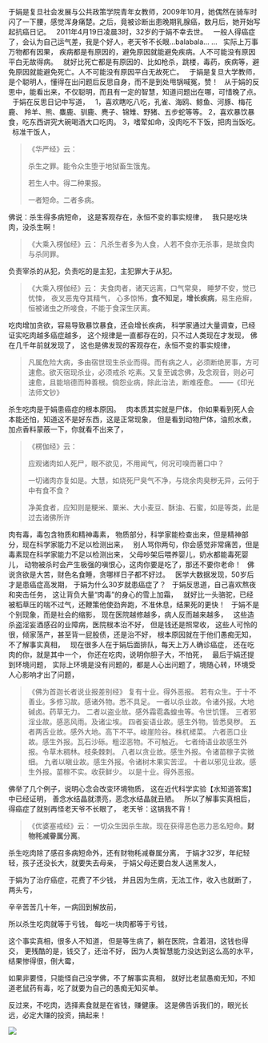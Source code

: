 于娟是复旦社会发展与公共政策学院青年女教师，2009年10月，她偶然在骑车时闪了一下腰，感觉浑身痛楚。之后，竟被诊断出患晚期乳腺癌，数月后，她开始写起抗癌日记。
&nbsp;
2011年4月19日凌晨3时，32岁的于娟不幸去世。
&nbsp;
一般人得癌症了，会认为自己运气差，我是个好人，老天爷不长眼...balabala... ...
&nbsp;
实际上万事万物都有因果，
疾病都是有原因的，避免原因就能避免疾病。人不可能没有原因平白无故得病。
&nbsp;
就好比死亡都是有原因的、比如枪杀，跳楼，毒药，疾病等，避免原因就能避免死亡。人不可能没有原因平白无故死亡。
&nbsp;
于娟是复旦大学教师，是个聪明人，懂得在出问题后反思自身，而不是到处甩锅喊冤，赞！
&nbsp;
从于娟的反思中，能看出来，不仅聪明，而且有一定的智慧，知道问题出在哪，可惜晚了点。
&nbsp;
于娟在反思日记中写道，
&nbsp;
1，喜欢瞎吃八吃，孔雀、海鸥、鲸鱼、河豚、梅花鹿、 羚羊、熊、麋鹿、驯鹿、麂子、锦雉、野猪、五步蛇等等。
2，喜欢暴饮暴食，吃东西讲究大碗喝酒大口吃肉。
3，嗜荤如命，没肉吃不下饭，把肉当饭吃。
&nbsp;
标准干饭人，

> 《华严经》云：
> 
> 杀生之罪。能令众生堕于地狱畜生饿鬼。
> 
> 若生人中。得二种果报。
> 
> 一者短命。二者多病。 

佛说：杀生得多病短命，
这是客观存在，永恒不变的事实规律，
&nbsp;
我只是吃块肉，没杀生啊！

> 《大乘入楞伽经》云： 
> 凡杀生者多为人食，人若不食亦无杀事，是故食肉与杀同罪。

负责宰杀的从犯，负责吃的是主犯，主犯罪大于从犯。

> 《大乘入楞伽经》云：
>  夫食肉者，诸天远离，口气常臭，
> 睡梦不安，觉已忧悚， 夜叉恶鬼夺其精气，
>  心多惊怖，**食不知足，增长疾病**，易生疮癣， 
> 恒被诸虫之所唼食，不能于食深生厌离。

吃肉增加贪欲，容易导致暴饮暴食，还会增长疾病，
科学家通过大量调查，已经证实吃肉越多癌症越多，
这个规律是一直都存在的，只不过人类现在才发现，
佛在几千年前就发现了，
这也是佛发现的客观存在，永恒不变的事实规律，

> 凡属危险大病，多由宿世现生杀业而得。而有病之人，必须断绝房事，方可速愈。欲灭宿现杀业，必须戒杀 吃素。又复至诚念佛，及念观音，则必可速愈，且能培德而种善根。倘怨业病，除此治法，断难痊愈。 
> ——《印光法师文钞》

杀生吃肉是于娟患癌症的根本原因。
&nbsp;
肉本质其实就是尸体，
你如果看到死人会本能还怕，知道这不是好东西，这是正常现象，
但是看到动物尸体，油煎水煮，加点香料蒙蔽一下，你就看不出来了，
> 《楞伽经》云： 
> 
> 应观诸肉如人死尸，眼不欲见，不用闻气，何况可嗅而著口中？
> 
> 一切诸肉亦复如是。大慧，如烧死尸臭气不净，与烧余肉臭秽无异，云何于中有食不食？
> 
> 净美食者，应知则是粳米、粟米、大小麦豆、酥油、石蜜，如是等类，此是过去诸佛所许

肉有毒，毒包含物质和精神毒素，
物质部分，科学家能检查出来，但是精神部分，现在科学家能力不足以检测出来，
&nbsp;
别人骂你两句，你会感觉非常痛苦，但是毒素现在科学家能力不足以检测出来，
父母吵架后喂养婴儿，奶水都能毒死婴儿，
动物被杀时会产生极强的嗔恨心，这肉你要是吃了，那还不要你老命！
&nbsp;
佛说贪欲是大苦，财色名食睡，贪哪样日子都不好过。
&nbsp;
医学大数据发现，50岁后才是患癌症高发期，
于娟为什么30岁就患癌症了？
&nbsp;
于娟反思道，自己喜欢熬夜和突击任务，
这让背负大量“肉毒”的身心的雪上加霜，
&nbsp;
就好比一头骆驼，已经被稻草压的喘不过气，还鞭策他使劲奔跑，不准休息，结果死的更快！
&nbsp;
于娟不是个别现象，而是社会的缩影，
现在医院越修越多，病人反而越来越多，
&nbsp;
这些造杀盗淫妄酒感召的业障病，医院根本治不好，
但是钱还是照常收，
这些人可怜的很，倾家荡产，甚至背一屁股债，还是治不好，
根本原因就在于他们愚痴无知，不了解事实真相，
&nbsp;
现在很多人在于娟后面排队，每天上万人确诊癌症，
还在吃肉的你，就是其中一个，
你还在吃肉，说明你胆子大，不怕死，
&nbsp;
最后于娟还提到环境问题，
实际上环境是没有问题的，都是人心出问题了，境随心转，环境受人心影响才出了问题，
> 《佛为首迦长者说业报差别经》
> 复有十业。得外恶报。
> 若有众生。于十不善业。多修习故。感诸外物。悉不具足。
> 一者以杀业故。令诸外报。大地碱卤。药草无力。
> 二者以盗业故。感外霜雹螽蝗虫等。令世饥馑。
> 三者邪淫业故。感恶风雨。及诸尘埃。
> 四者妄语业故。感生外物。皆悉臭秽。
> 五者两舌业故。感外大地。高下不平。峻崖险谷。株杌槎菜。
> 六者恶口业故。感生外报。瓦石沙砾。粗涩恶物。不可触近。
> 七者绮语业故感生外报。令草木稠林。枝条棘刺。
> 八者以贪业故。感生外报。令诸苗稼子实微细。
> 九者以瞋业故。感生外报。令诸树木果实苦涩。
> 十者以邪见业故。感生外报。苗稼不实。收获鲜少。
> 以是十业。得外恶报。

佛举了几个例子，说明心念会改变环境物质，
这在近代科学实验【水知道答案】中已经证明，
善念水结晶就漂亮，恶念水结晶就丑陋。
&nbsp;
所以了解事实真相后，得癌症了就别再怪老天爷不长眼了，
老天爷：这锅我不背！

> 《优婆塞戒经》云： 
> 一切众生因杀生故。现在获得恶色恶力恶名短命。**财物秏减眷属分离**。

杀生吃肉除了感召多病短命外，还有财物秏减眷属分离，
于娟才32岁，年纪轻轻，孩子还没长大，就要失去母亲，
于娟父母还要白发人送黑发人，

于娟为了治疗癌症，花费了不少钱，
并且因为生病，无法工作，收入也就断了，
两头亏，

辛辛苦苦几十年，一病回到解放前，

所以杀生吃肉就等于亏钱，
每吃一块肉都等于亏钱，

这个事实真相，很多人不知道，
但是等生病了，躺在医院，含着泪，这钱也得交，
更残酷的是，钱交了，还治不好，
因为人类智慧能力没达到这么高的水平，
结果惨得很，倒大霉，

如果非要怪，只能怪自己没学佛，不了解事实真相，
就好比老鼠愚痴无知，不知道老鼠药有毒，吃了就要为自己的愚痴无知买单。

反过来，不吃肉，选择素食就是在省钱，赚健康。
这是佛告诉我们的，眼光长远，必定大赚的投资，搞起来！



![](images/于娟反省.jpg)